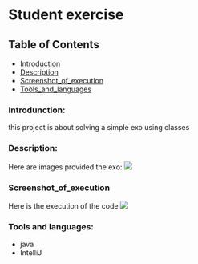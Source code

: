 <h1>Student exercise</h1>

## Table of Contents
- [Introduction](#introduction)
- [Description](#Description)
- [Screenshot_of_execution](#Screenshot_of_execution)
- [Tools_and_languages](#Tools_and_languages)



<h3>Introdunction:</h3>

this project is about solving a simple exo using classes

<h3>Description:</h3>
Here are images provided the exo:
<img src= "https://imgur.com/PQJkU8p.png"/>

<h3>Screenshot_of_execution</h3>
Here is the execution of the code
<img src="https://imgur.com/pcG9RvV.png"/>

<h3>Tools and languages:</h3>

- java
- IntelliJ
